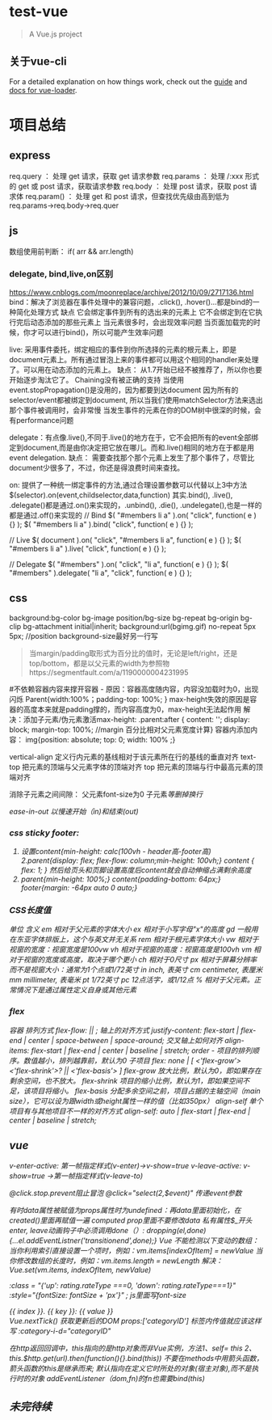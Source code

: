 # test-vue

> A Vue.js project

##  关于vue-cli
For a detailed explanation on how things work, check out the [guide](http://vuejs-templates.github.io/webpack/) and [docs for vue-loader](http://vuejs.github.io/vue-loader).

# 项目总结
## express
req.query ： 处理 get 请求，获取 get 请求参数
req.params ： 处理 /:xxx 形式的 get 或 post 请求，获取请求参数
req.body ： 处理 post 请求，获取 post 请求体
req.param() ： 处理 get 和 post 请求，但查找优先级由高到低为 req.params→req.body→req.quer
## js
数组使用前判断： if( arr && arr.length)
### delegate, bind,live,on区别
https://www.cnblogs.com/moonreplace/archive/2012/10/09/2717136.html
bind：解决了浏览器在事件处理中的兼容问题，.click(), .hover()...都是bind的一种简化处理方式
缺点
它会绑定事件到所有的选出来的元素上
它不会绑定到在它执行完后动态添加的那些元素上
当元素很多时，会出现效率问题
当页面加载完的时候，你才可以进行bind()，所以可能产生效率问题

live: 采用事件委托，绑定相应的事件到你所选择的元素的根元素上，即是document元素上。所有通过冒泡上来的事件都可以用这个相同的handler来处理了。可以用在动态添加的元素上。
缺点：
从1.7开始已经不被推荐了，所以你也要开始逐步淘汰它了。 
Chaining没有被正确的支持
当使用event.stopPropagation()是没用的，因为都要到达document
因为所有的selector/event都被绑定到document, 所以当我们使用matchSelector方法来选出那个事件被调用时，会非常慢
当发生事件的元素在你的DOM树中很深的时候，会有performance问题

delegate：有点像.live(),不同于.live()的地方在于，它不会把所有的event全部绑定到document,而是由你决定把它放在哪儿。而和.live()相同的地方在于都是用event delegation.
缺点：
需要查找那个那个元素上发生了那个事件了，尽管比document少很多了，不过，你还是得浪费时间来查找。

on: 提供了一种统一绑定事件的方法,通过合理设置参数可以代替以上3中方法
$(selector).on(event,childselector,data,function)
其实.bind(), .live(), .delegate()都是通过.on()来实现的，.unbind(), .die(), .undelegate(),也是一样的都是通过.off()来实现的
// Bind
$( "#members li a" ).on( "click", function( e ) {} ); 
$( "#members li a" ).bind( "click", function( e ) {} ); 

// Live
$( document ).on( "click", "#members li a", function( e ) {} ); 
$( "#members li a" ).live( "click", function( e ) {} );

// Delegate
$( "#members" ).on( "click", "li a", function( e ) {} ); 
$( "#members" ).delegate( "li a", "click", function( e ) {} );   

## css
background:bg-color bg-image position/bg-size bg-repeat bg-origin bg-clip bg-attachment initial|inherit;
background:url(bgimg.gif) no-repeat 5px 5px; //position
background-size最好另一行写

>当margin/padding取形式为百分比的值时，无论是left/right，还是top/bottom，都是以父元素的width为参照物https://segmentfault.com/a/1190000004231995

#不依赖容器内容来撑开容器  - 原因：容器高度随内容，内容没加载时为0，出现闪烁 
Parent{width:100%；padding-top: 100%; } 
max-height失效的原因是容器的高度本来就是padding撑的，而内容高度为0，max-height无法起作用
解决：添加子元素/伪元素激活max-height: .parent:after {  content: '';  display: block;  margin-top: 100%; //margin 百分比相对父元素宽度计算}
容器内添加内容： img{position: absolute; top: 0; width: 100% ;}
 
 
vertical-align 定义行内元素的基线相对于该元素所在行的基线的垂直对齐
text-top	把元素的顶端与父元素字体的顶端对齐
top	把元素的顶端与行中最高元素的顶端对齐

消除子元素之间间隙：
父元素font-size为0
子元素<span><i>等删掉换行

ease-in-out 以慢速开始（in)和结束(out)

### css sticky footer: 
1. 设置content{min-height: calc(100vh - header高-footer高)
2.parent{display: flex; flex-flow: column;min-height: 100vh;} content { flex: 1; } 然后给页头和页脚设置高度后content就会自动伸缩占满剩余高度
3. parent{min-height: 100%;}
content{padding-bottom: 64px;} 
footer{margin: -64px auto 0 auto;}

### CSS长度值
单位	含义
em	相对于父元素的字体大小
ex	相对于小写字母"x"的高度
gd	一般用在东亚字体排版上，这个与英文并无关系
rem	相对于根元素字体大小
vw	相对于视窗的宽度：视窗宽度是100vw
vh	相对于视窗的高度：视窗高度是100vh
vm	相对于视窗的宽度或高度，取决于哪个更小
ch	相对于0尺寸
px	相对于屏幕分辨率而不是视窗大小：通常为1个点或1/72英寸
in	inch, 表英寸
cm	centimeter, 表厘米
mm	millimeter, 表毫米
pt	1/72英寸
pc	12点活字，或1/12点
%	相对于父元素。正常情况下是通过属性定义自身或其他元素

### flex
容器
排列方式 flex-flow: <flex-direction> || <flex-wrap>;
轴上的对齐方式 justify-content: flex-start | flex-end | center | space-between | space-around;
交叉轴上如何对齐 align-items: flex-start | flex-end | center | baseline | stretch;
order - 项目的排列顺序。数值越小，排列越靠前，默认为0
子项目
flex: none | [ <'flex-grow'> <'flex-shrink'>? || <'flex-basis'> ]
flex-grow 放大比例，默认为0，即如果存在剩余空间，也不放大。
flex-shrink 项目的缩小比例，默认为1，即如果空间不足，该项目将缩小。
flex-basis 分配多余空间之前，项目占据的主轴空间（main size），它可以设为跟width或height属性一样的值（比如350px）
align-self 单个项目有与其他项目不一样的对齐方式
align-self: auto | flex-start | flex-end | center | baseline | stretch;

## vue
v-enter-active: 第一帧指定样式(v-enter)->v-show=true
v-leave-active: v-show=true ->第一帧指定样式(v-leave-to)

@click.stop.prevent阻止冒泡
@click="select(2,$event)" 传递event参数

有时data属性被赋值为props属性时为undefined：再data里面初始化，在created()里面再赋值一遍
computed prop里面不要修改data
私有属性$_开头
enter, leave动画钩子中必须调用done（）:
dropping(el,done){...el.addEventListner('transitionend',done);}
Vue 不能检测以下变动的数组：
当你利用索引直接设置一个项时，例如：vm.items[indexOfItem] = newValue
当你修改数组的长度时，例如：vm.items.length = newLength
解决：Vue.set(vm.items, indexOfItem, newValue)

:class = "{'up': rating.rateType ===0, 'down': rating.rateType===1}"
:style="{fontSize: fontSize + 'px'}" ; js里面写font-size

<div v-for="(value, [key], [index]) in object">
  {{ index }}. {{ key }}: {{ value }}
</div>
Vue.nextTick() 获取更新后的DOM
props:['categoryID'] 标签内传值就应该这样写 :category-i-d="categoryID"

在$http返回回调中，this指向的是$http对象而非Vue实例，方法1、self= this
2、this.$http.get(url).then(function(){}.bind(this))
不要在methods中用箭头函数，箭头函数的this是继承而来; 默认指向在定义它时所处的对象(宿主对象),而不是执行时的对象
addEventListener（dom,fn)的fn也需要bind(this)

## 未完待续

